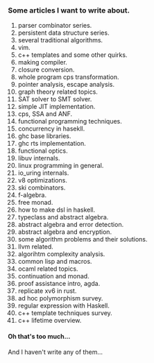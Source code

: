 ### Some articles I want to write about.

1. parser combinator series.
2. persistent data structure series.
3. several traditional algorithms.
4. vim.
5. c++ templates and some other quirks.
6. making compiler.
7. closure conversion.
8. whole program cps transformation.
9. pointer analysis, escape analysis.
10. graph theory related topics.
11. SAT solver to SMT solver.
12. simple JIT implementation.
13. cps, SSA and ANF.
14. functional programming techniques.
15. concurrency in hasekll.
16. ghc base libraries.
17. ghc rts implementation.
18. functional optics.
19. libuv internals.
20. linux programming in general.
21. io_uring internals.
22. v8 optimizations.
23. ski combinators.
24. f-algebra.
25. free monad.
26. how to make dsl in haskell.
27. typeclass and abstract algebra.
28. abstract algebra and error detection.
29. abstract algebra and encryption.
30. some algorithm problems and their solutions.
31. llvm related.
32. algorihtm complexity analysis.
33. common lisp and macros.
34. ocaml related topics.
35. continuation and monad.
36. proof assistance intro, agda.
37. replicate xv6 in rust.
38. ad hoc polymorphism survey.
39. regular expression with Haskell.
40. c++ template techniques survey.
41. c++ lifetime overview.


#### Oh that's too much...
And I haven't write any of them...

